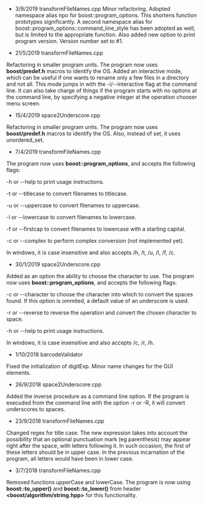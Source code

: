 * 3/9/2019 transformFileNames.cpp
Minor refactoring. Adopted namespace alias npo for boost::program_options. This shortens function prototypes significantly.
A second namespace alias for boost::program_options::command_line_style has been adopted as well, but is limited to the appropriate function.
Also added new option to print program version. Version number set to #1.

* 21/5/2019 transformFileNames.cpp

Refactoring in smaller program units. The program now uses __boost/predef.h__ macros to identify the OS.
Added an interactive mode, which can be useful if one wants to rename only a few files in a directory and not all.
This mode jumps in with the -i/--interactive flag at the command line. It can also take charge of things if the program
starts with no options at the command line, by specifying a negative integer at the operation chooser menu screen.



* 15/4/2019 space2Underscore.cpp

Refactoring in smaller program units. The program now uses __boost/predef.h__ macros to identify the OS.
Also, instead of set, it uses unordered_set.


* 7/4/2019 transformFileNames.cpp

The program now uses __boost::program_options__, and accepts the following flags:

-h or --help to print usage instructions.

-t or --titlecase to convert filenames to titlecase.

-u or --uppercase to convert filenames to uppercase.

-l or --lowercase to convert filenames to lowercase.

-f or --firstcap to convert filenames to lowercase with a starting capital.

-c or --complex to perform complex conversion (not implemented yet).

In windows, it is case insensitive and also accepts /h, /t, /u, /l, /f, /c.


* 30/1/2019 space2Underscore.cpp

Added as an option the ability to choose the character to use. The program now
uses __boost::program_options__, and accepts the following flags:

-c or --character to choose the character into which to convert the spaces found.
If this option is ommited, a default value of an underscore is used.

-r or --reverse to reverse the operation and convert the chosen character to space.

-h or --help to print usage instructions.

In windows, it is case insensitive and also accepts /c, /r, /h.


* 1/10/2018 barcodeValidator

Fixed the initialization of digitExp. Minor name changes for the GUI elements.


* 26/9/2018 space2Underscore.cpp

Added the inverse procedure as a command line option. If the program is
execuded from the command line with the option -r or -R, it will convert
underscores to spaces.


* 23/9/2018 transformFileNames.cpp

Changed regex for title case. The new expression takes into account the possibility
that an optional punctuation mark (eg parenthesis) may appear right after the space,
with letters following it. In such occasion, the first of these letters should be in
upper case. In the previous incarnation of the program, all letters would have
been in lower case.

* 3/7/2018	transformFileNames.cpp

Removed functions upperCase and lowerCase. The program is now using __boost::to_upper()__
and __boost::to_lower()__ from header **<boost/algorithm/string.hpp>** for this functionality.
